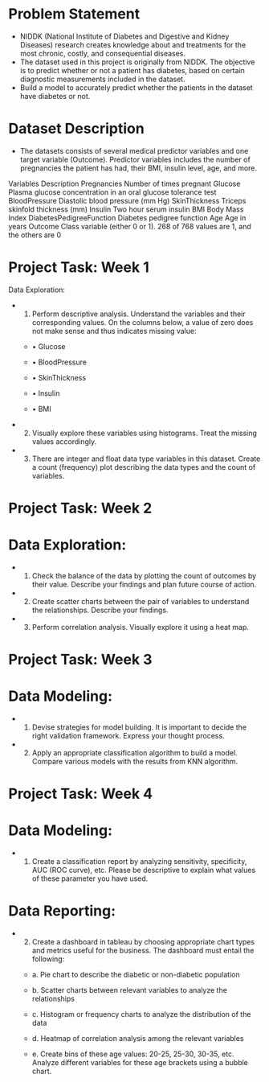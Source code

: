 # Problem Statement
  * NIDDK (National Institute of Diabetes and Digestive and Kidney Diseases) research creates knowledge about and treatments for the most chronic, costly, and consequential diseases.
  * The dataset used in this project is originally from NIDDK. The objective is to predict whether or not a patient has diabetes, based on certain diagnostic measurements included in the dataset.
  * Build a model to accurately predict whether the patients in the dataset have diabetes or not.
# Dataset Description
  * The datasets consists of several medical predictor variables and one target variable (Outcome). Predictor variables includes the number of pregnancies the patient has had, their BMI, insulin level, age, and more.

 

Variables	Description
Pregnancies	Number of times pregnant
Glucose	Plasma glucose concentration in an oral glucose tolerance test
BloodPressure	Diastolic blood pressure (mm Hg)
SkinThickness	Triceps skinfold thickness (mm)
Insulin	Two hour serum insulin
BMI	Body Mass Index
DiabetesPedigreeFunction	Diabetes pedigree function
Age	Age in years
Outcome	Class variable (either 0 or 1). 268 of 768 values are 1, and the others are 0
# Project Task: Week 1
Data Exploration:

  * 1. Perform descriptive analysis. Understand the variables and their corresponding values. On the columns below, a value of zero does not make sense and thus indicates missing value:

    * • Glucose

    * • BloodPressure

    * • SkinThickness

    * • Insulin

    * • BMI

  * 2. Visually explore these variables using histograms. Treat the missing values accordingly.

  * 3. There are integer and float data type variables in this dataset. Create a count (frequency) plot describing the data types and the count of variables. 

# Project Task: Week 2
# Data Exploration:

  * 1. Check the balance of the data by plotting the count of outcomes by their value. Describe your findings and plan future course of action.

  * 2. Create scatter charts between the pair of variables to understand the relationships. Describe your findings.

  * 3. Perform correlation analysis. Visually explore it using a heat map.

 

# Project Task: Week 3
# Data Modeling:

  * 1. Devise strategies for model building. It is important to decide the right validation framework. Express your thought process.

  * 2. Apply an appropriate classification algorithm to build a model. Compare various models with the results from KNN algorithm.

 

# Project Task: Week 4

# Data Modeling:

  * 1. Create a classification report by analyzing sensitivity, specificity, AUC (ROC curve), etc. Please be descriptive to explain what values of these parameter you have used.

# Data Reporting:

  * 2. Create a dashboard in tableau by choosing appropriate chart types and metrics useful for the business. The dashboard must entail the following:

    * a. Pie chart to describe the diabetic or non-diabetic population

    * b. Scatter charts between relevant variables to analyze the relationships

    * c. Histogram or frequency charts to analyze the distribution of the data

    * d. Heatmap of correlation analysis among the relevant variables

    * e. Create bins of these age values: 20-25, 25-30, 30-35, etc. Analyze different variables for these age brackets using a bubble chart.

 
